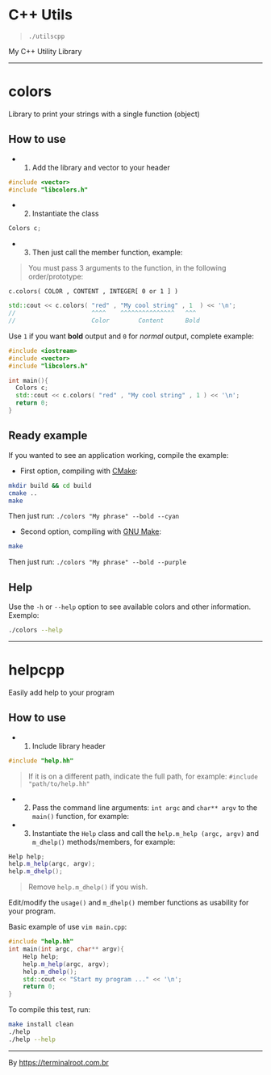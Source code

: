 # C++ Utils

> `./utilscpp`

My C++ Utility Library

***

# colors

Library to print your strings with a single function (object)

## How to use

+ 1. Add the library and vector to your header

```cpp
#include <vector>
#include "libcolors.h"
```

+ 2. Instantiate the class

```cpp
Colors c;
```

+ 3. Then just call the member function, example:

> You must pass 3 arguments to the function, in the following order/prototype:

`c.colors( COLOR , CONTENT , INTEGER[ 0 or 1 ] )`

```cpp
std::cout << c.colors( "red" , "My cool string" , 1  ) << '\n';
//                     ^^^^    ^^^^^^^^^^^^^^^   ^^^
//                     Color        Content      Bold
```

Use `1` if you want **bold** output and `0` for *normal* output, complete example:

```cpp
#include <iostream>
#include <vector>
#include "libcolors.h"

int main(){
  Colors c;
  std::cout << c.colors( "red" , "My cool string" , 1 ) << '\n';
  return 0;
}
```

## Ready example
If you wanted to see an application working, compile the example:

+ First option, compiling with [CMake](https://cmake.org/):
```sh
mkdir build && cd build
cmake ..
make
```

Then just run: `./colors "My phrase" --bold --cyan`

+ Second option, compiling with [GNU Make](https://www.gnu.org/software/make/):
```sh
make
```

Then just run: `./colors "My phrase" --bold --purple`

## Help
Use the `-h` or `--help` option to see available colors and other information. Exemplo:
```sh
./colors --help
```

***

# helpcpp
Easily add help to your program

## How to use

+ 1. Include library header
```cpp
#include "help.hh"
```
> If it is on a different path, indicate the full path, for example: `#include "path/to/help.hh"`

+ 2. Pass the command line arguments: `int argc` and `char** argv` to the `main()` function, for example:

+ 3. Instantiate the `Help` class and call the `help.m_help (argc, argv)` and `m_dhelp()` methods/members, for example:
```cpp
Help help;
help.m_help(argc, argv);
help.m_dhelp();
```
> Remove `help.m_dhelp()` if you wish.

Edit/modify the `usage()` and `m_dhelp()` member functions as usability for your program.

Basic example of use `vim main.cpp`:

```cpp
#include "help.hh"
int main(int argc, char** argv){
    Help help;
    help.m_help(argc, argv);
    help.m_dhelp();
    std::cout << "Start my program ..." << '\n';
    return 0;
}
```

To compile this test, run:
```sh
make install clean
./help
./help --help
```

***

By <https://terminalroot.com.br>

